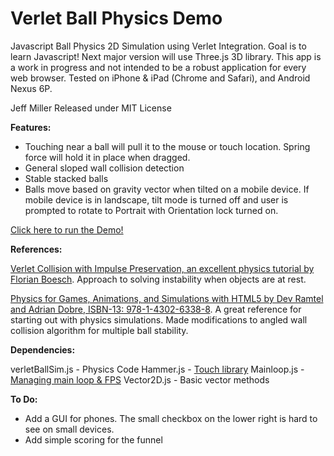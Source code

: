 # Verlet Ball Physics Demo

Javascript Ball Physics 2D Simulation using Verlet Integration. Goal is to learn Javascript! Next major version will use Three.js 3D library. This app is a work in progress and not intended to be a robust application for every web browser. Tested on iPhone & iPad (Chrome and Safari), and Android Nexus 6P.

Jeff Miller 
Released under MIT License

**Features:**
- Touching near a ball will pull it to the mouse or touch location. Spring force will hold it in place when dragged.
- General sloped wall collision detection
- Stable stacked balls
- Balls move based on gravity vector when tilted on a mobile device. If mobile device is in landscape, tilt 
  mode is turned off and user is prompted to rotate to Portrait with Orientation lock turned on.

[Click here to run the Demo!](https://jmogl.github.io/VerletBallPhysicsDemo/)	

**References:**

[Verlet Collision with Impulse Preservation, an excellent physics tutorial by Florian Boesch](http://codeflow.org/entries/2010/nov/29/verlet-collision-with-impulse-preservation/). Approach to solving instability when objects are at rest.

[Physics for Games, Animations, and Simulations with HTML5 by Dev Ramtel and Adrian Dobre, ISBN-13: 978-1-4302-6338-8](https://github.com/devramtal/Physics-for-JavaScript-Games-Animation-Simulations). A great reference for starting out with physics simulations. Made modifications to angled wall collision algorithm for multiple ball stability.

**Dependencies:**

verletBallSim.js - Physics Code
Hammer.js   - [Touch library](http://hammerjs.github.io/)
Mainloop.js - [Managing main loop & FPS](https://github.com/IceCreamYou/MainLoop.js)
Vector2D.js - Basic vector methods 

**To Do:**
- Add a GUI for phones. The small checkbox on the lower right is hard to see on small devices.
- Add simple scoring for the funnel

